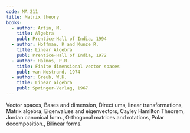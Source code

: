 ```yaml
---
code: MA 211
title: Matrix theory
books:
  - author: Artin, M.
    title: Algebra
    publ: Prentice-Hall of India, 1994     
  - author: Hoffman, K and Kunze R.
    title: Linear Algebra
    publ: Prentice-Hall of India, 1972     
  - author: Halmos, P.R.
    title: Finite dimensional vector spaces
    publ: van Nostrand, 1974     
  - author: Greub, W.H.
    title: Linear algebra
    publ: Springer-Verlag, 1967
---
```


Vector spaces, Bases and dimension, Direct ums, linear transformations, Matrix
algebra, Eigenvalues and eigenvectors, Cayley Hamilton Theorem, Jordan
canonical form., Orthogonal matrices and rotations, Polar decomposition.,
Bilinear forms.
